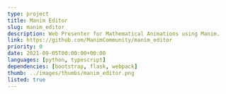 ```yaml
---
type: project
title: Manim Editor
slug: manim_editor
description: Web Presenter for Mathematical Animations using Manim.
link: https://github.com/ManimCommunity/manim_editor
priority: 0
date: 2021-09-05T00:00:00+00:00
languages: [python, typescript]
dependencies: [bootstrap, flask, webpack]
thumb: ../images/thumbs/manim_editor.png
listed: true
---
```


